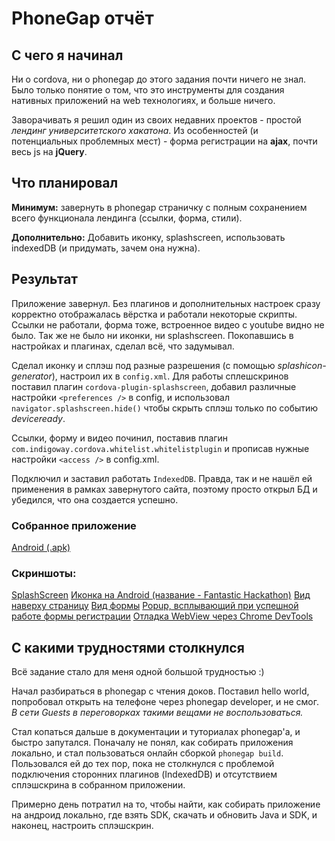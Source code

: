 # PhoneGap отчёт

## С чего я начинал

Ни о cordova, ни о phonegap до этого задания почти ничего не знал. Было только понятие о том, что это инструменты для создания нативных приложений на web технологиях, и больше ничего.

Заворачивать я решил один из своих недавних проектов - простой *лендинг университетского хакатона*. Из особенностей (и потенциальных проблемных мест) - форма регистрации на **ajax**, почти весь js на **jQuery**.

## Что планировал

**Минимум:** завернуть в phonegap страничку с полным сохранением всего функционала лендинга (ссылки, форма, стили).

**Дополнительно:** Добавить иконку, splashscreen, использовать indexedDB (и придумать, зачем она нужна).

## Результат

Приложение завернул. Без плагинов и дополнительных настроек сразу корректно отображалась вёрстка и работали некоторые скрипты. Ссылки не работали, форма тоже, встроенное видео с youtube видно не было. Так же не было ни иконки, ни splashscreen.
Покопавшись в настройках и плагинах, сделал всё, что задумывал.

Сделал иконку и сплэш под разные разрешения (с помощью *splashicon-generator*), настроил их в `config.xml`. Для работы сплешскринов поставил плагин `cordova-plugin-splashscreen`, добавил различные настройки `<preferences />` в config, и использовал `navigator.splashscreen.hide()` чтобы скрыть сплэш только по событию *deviceready*.

Ссылки, форму и видео починил, поставив плагин `com.indigoway.cordova.whitelist.whitelistplugin` и прописав нужные настройки `<access />` в config.xml.

Подключил и заставил работать `IndexedDB`. Правда, так и не нашёл ей применения в рамках завернутого сайта, поэтому просто открыл БД и убедился, что она создается успешно.

### Собранное приложение
[Android (.apk)](https://github.com/4esnog/shri-tasks/tree/gh-pages/task-4/hackathon/platforms/android/build/outputs/apk/)

### Скриншоты:
[SplashScreen](https://github.com/4esnog/shri-tasks/blob/gh-pages/task-4/screenshots/splash.png?raw=true)
[Иконка на Android (название - Fantastic Hackathon)](https://github.com/4esnog/shri-tasks/blob/gh-pages/task-4/screenshots/icon-on-android.png)
[Вид наверху страницу](https://github.com/4esnog/shri-tasks/blob/gh-pages/task-4/screenshots/view-top.png)
[Вид формы](https://github.com/4esnog/shri-tasks/blob/gh-pages/task-4/screenshots/view-form.png)
[Popup, всплывающий при успешной работе формы регистрации](https://github.com/4esnog/shri-tasks/blob/gh-pages/task-4/screenshots/popup.png)
[Отладка WebView через Chrome DevTools](https://github.com/4esnog/shri-tasks/blob/gh-pages/task-4/screenshots/devtools.png)

## С какими трудностями столкнулся

Всё задание стало для меня одной большой трудностью :)

Начал разбираться в phonegap с чтения доков. Поставил hello world, попробовал открыть на телефоне через phonegap developer, и не смог. *В сети Guests в переговорках такими вещами не воспользоваться.*

Стал копаться дальше в документации и туториалах phonegap'а, и быстро запутался. Поначалу не понял, как собирать приложения локально, и стал пользоваться онлайн сборкой `phonegap build`. Пользовался ей до тех пор, пока не столкнулся с проблемой подключения сторонних плагинов (IndexedDB) и отсутствием сплэшскрина в собранном приложении.

Примерно день потратил на то, чтобы найти, как собирать приложение на андроид локально, где взять SDK, скачать и обновить Java и SDK, и наконец, настроить сплэшскрин.
